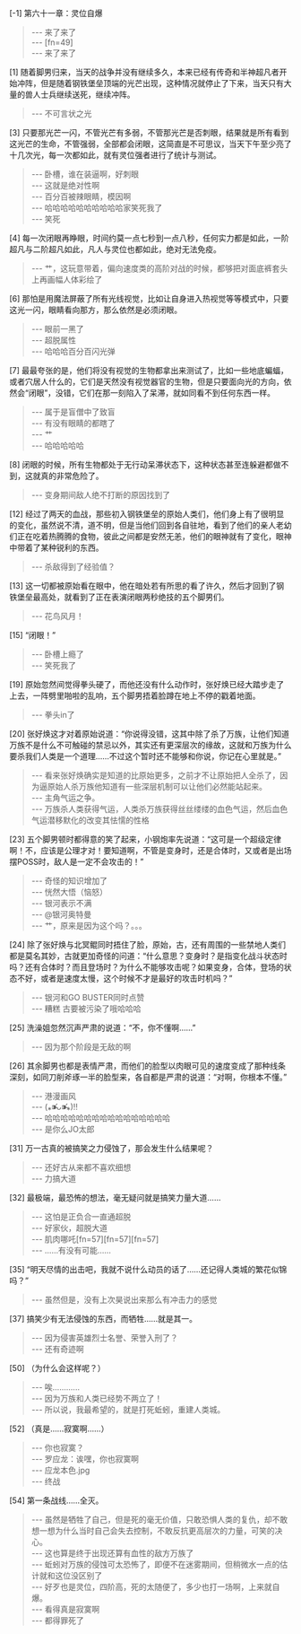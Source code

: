 
[-1] 第六十一章：灵位自爆
>--- 来了来了<br>
>--- [fn=49]<br>
>--- 来了来了<br>

[1] 随着脚男归来，当天的战争并没有继续多久，本来已经有传奇和半神超凡者开始冲阵，但是随着钢铁堡垒顶端的光芒出现，这种情况就停止了下来，当天只有大量的兽人士兵继续送死，继续冲阵。
>--- 不可言状之光<br>

[3] 只要那光芒一闪，不管光芒有多弱，不管那光芒是否刺眼，结果就是所有看到这光芒的生命，不管强弱，全部都会闭眼，这简直是不可思议，当天下午至少亮了十几次光，每一次都如此，就有灵位强者进行了统计与测试。
>--- 卧槽，谁在装逼啊，好刺眼<br>
>--- 这就是绝对性啊<br>
>--- 百分百被辣眼睛，模因啊<br>
>--- 哈哈哈哈哈哈哈哈哈哈家笑死我了<br>
>--- 笑死<br>

[4] 每一次闭眼再睁眼，时间约莫一点七秒到一点八秒，任何实力都是如此，一阶超凡与二阶超凡如此，凡人与灵位也都如此，绝对无法免疫。
>--- 艹，这玩意带着，偏向速度类的高阶对战的时候，都够把对面底裤套头上再画幅人体彩绘了<br>

[6] 那怕是用魔法屏蔽了所有光线视觉，比如让自身进入热视觉等等模式中，只要这光一闪，眼睛看向那方，那么依然是必须闭眼。
>--- 眼前一黑了<br>
>--- 超脱属性<br>
>--- 哈哈哈百分百闪光弹<br>

[7] 最最夸张的是，他们将没有视觉的生物都拿出来测试了，比如一些地底蝙蝠，或者穴居人什么的，它们是天然没有视觉器官的生物，但是只要面向光的方向，依然会“闭眼”，没错，它们在那一刻陷入了呆滞，就如同看不到任何东西一样。
>--- 属于是盲僧中了致盲<br>
>--- 有没有眼睛的都瞎了<br>
>--- 艹<br>
>--- 哈哈哈哈哈<br>

[8] 闭眼的时候，所有生物都处于无行动呆滞状态下，这种状态甚至连躲避都做不到，这就真的非常危险了。
>--- 变身期间敌人绝不打断的原因找到了<br>

[12] 经过了两天的血战，那些初入钢铁堡垒的原始人类们，他们身上有了很明显的变化，虽然说不清，道不明，但是当他们回到各自驻地，看到了他们的亲人老幼们正在吃着热腾腾的食物，彼此之间都是安然无恙，他们的眼神就有了变化，眼神中带着了某种锐利的东西。
>--- 杀敌得到了经验值？<br>

[13] 这一切都被原始看在眼中，他在暗处若有所思的看了许久，然后才回到了钢铁堡垒最高处，就看到了正在表演闭眼两秒绝技的五个脚男们。
>--- 花鸟风月！<br>

[15] “闭眼！”
>--- 卧槽上瘾了<br>
>--- 笑死我了<br>

[19] 原始忽然间觉得拳头硬了，而他还没有什么动作时，张好焕已经大踏步走了上去，一阵劈里啪啦的乱响，五个脚男捂着脸蹲在地上不停的戳着地面。
>--- 拳头in了<br>

[20] 张好焕这才对着原始说道：“你说得没错，这其中除了杀了万族，让他们知道万族不是什么不可触碰的禁忌以外，其实还有更深层次的缘故，这就和万族为什么要杀我们人类是一个道理……不过这个暂时还不能够和你说，你记在心里就是。”
>--- 看来张好焕确实是知道的比原始更多，之前才不让原始把人全杀了，因为逼原始人杀万族他知道有一些深层机制可以让他们必然能站起来。<br>
>--- 主角气运之争。<br>
>--- 万族杀人类获得气运，人类杀万族获得丝丝缕缕的血色气运，然后血色气运潜移默化的改变其怯懦的性格<br>

[23] 五个脚男顿时都得意的笑了起来，小钢炮率先说道：“这可是一个超级定律啊！不，应该是公理才对！要知道啊，不管是变身时，还是合体时，又或者是出场摆POSS时，敌人是一定不会攻击的！”
>--- 奇怪的知识增加了<br>
>--- 恍然大悟（恼怒）<br>
>--- 银河表示不满<br>
>--- @银河奥特曼<br>
>--- 艹，原来是因为这个吗？。。。<br>

[24] 除了张好焕与北冥鲲同时捂住了脸，原始，古，还有周围的一些禁地人类们都是莫名其妙，古就更加奇怪的问道：“什么意思？变身时？是指变化战斗状态时吗？还有合体时？而且登场时？为什么不能够攻击呢？如果变身，合体，登场的状态不好，或者是速度太慢，这个时候不才是最好的攻击时机吗？”
>--- 银河和GO BUSTER同时点赞<br>
>--- 糟糕 古要被污染了哦哈哈哈<br>

[25] 洗澡姐忽然沉声严肃的说道：“不，你不懂啊……”
>--- 因为那个阶段是无敌的啊<br>

[26] 其余脚男也都是表情严肃，而他们的脸型以肉眼可见的速度变成了那种线条深刻，如同刀削斧琢一半的脸型来，各自都是严肃的说道：“对啊，你根本不懂。”
>--- 港漫画风<br>
>--- (⁎⁍̴̛ᴗ⁍̴̛⁎)‼<br>
>--- 哈哈哈哈哈哈哈哈哈哈哈哈哈哈哈哈<br>
>--- 是你么JO太郎<br>

[31] 万一古真的被搞笑之力侵蚀了，那会发生什么结果呢？
>--- 还好古从来都不喜欢细想<br>
>--- 力搞大道<br>

[32] 最极端，最恐怖的想法，毫无疑问就是搞笑力量大道……
>--- 这怕是正负合一直通超脱<br>
>--- 好家伙，超脱大道<br>
>--- 肌肉哪吒[fn=57][fn=57][fn=57]<br>
>--- ……有没有可能……<br>

[35] “明天尽情的出击吧，我就不说什么动员的话了……还记得人类城的繁花似锦吗？”
>--- 虽然但是，没有上次昊说出来那么有冲击力的感觉<br>

[37] 搞笑少有无法侵蚀的东西，而牺牲……就是其一。
>--- 因为侵害英雄烈士名誉、荣誉入刑了？<br>
>--- 还有奇迹啊<br>

[50] （为什么会这样呢？）
>--- 唉............<br>
>--- 因为万族和人类已经势不两立了！<br>
>--- 所以说，我最希望的，就是打死蚯蚓，重建人类城。<br>

[52] （真是……寂寞啊……）
>--- 你也寂寞？<br>
>--- 罗应龙：诶嘿，你也寂寞啊<br>
>--- 应龙本色.jpg<br>
>--- 终战<br>

[54] 第一条战线……全灭。
>--- 虽然是牺牲了自己，但是死的毫无价值，只敢恐惧人类的复仇，却不敢想一想为什么当时自己会失去控制，不敢反抗更高层次的力量，可笑的决心。<br>
>--- 这也算是终于出现还算有血性的敌方万族了<br>
>--- 蚯蚓对万族的侵蚀可太恐怖了，即便不在迷雾期间，但稍微水一点的估计就和这位没区别了<br>
>--- 好歹也是灵位，四阶高，死的太随便了，多少也打一场啊，上来就自爆。<br>
>--- 看得真是寂寞啊<br>
>--- 都得罪死了<br>
